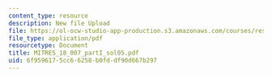 ```yaml
---
content_type: resource
description: New file Upload
file: https://ol-ocw-studio-app-production.s3.amazonaws.com/courses/res-18-007-calculus-revisited-multivariable-calculus-fall-2011/6f9596175cc66258b0fddf90d667b297_MITRES_18_007_partI_sol05.pdf
file_type: application/pdf
resourcetype: Document
title: MITRES_18_007_partI_sol05.pdf
uid: 6f959617-5cc6-6258-b0fd-df90d667b297
---
```

